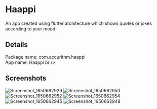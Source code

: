 # Haappi

An app created using flutter architecture which shows quotes or jokes according to your mood!

## Details
Package name: com.accurithm.haappi <br />
App name: Haappi br />

## Screenshots
![Screenshot_1650662929](https://user-images.githubusercontent.com/87197237/164798538-b4b2ab2f-b208-48f9-ab06-cafd2f08427c.png)
![Screenshot_1650662950](https://user-images.githubusercontent.com/87197237/164798543-f0b80d18-3194-4b1c-96a2-3fcec206040c.png)
![Screenshot_1650662952](https://user-images.githubusercontent.com/87197237/164798546-030cbf45-ffdc-459f-a7fa-77fd6b5e516b.png)
![Screenshot_1650662954](https://user-images.githubusercontent.com/87197237/164798548-4956661f-5601-4c76-b834-3bb511de1db5.png)
![Screenshot_1650662945](https://user-images.githubusercontent.com/87197237/164798550-9d2bf2a6-54f8-46b0-baac-c1f1aecf6214.png)
![Screenshot_1650662948](https://user-images.githubusercontent.com/87197237/164798551-6f2e2580-d1eb-48eb-9040-bd5d30b56e21.png)
